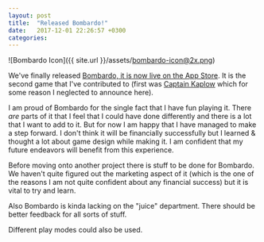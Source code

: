 ```yaml
---
layout: post
title:  "Released Bombardo!"
date:   2017-12-01 22:26:57 +0300
categories:
---
```


![Bombardo Icon]({{ site.url }}/assets/bombardo-icon@2x.png)

We've finally released [Bombardo, it is now live on the App Store](https://itunes.apple.com/app/bombardo/id1263481558). It is the second game that I've contributed to
(first was [Captain Kaplow](https://itunes.apple.com/app/captain-kaplow/id1222402786) which for some reason I neglected to announce here).

I am proud of Bombardo for the single fact that I have fun playing it. There
*are* parts of it that I feel that I could have done differently and there is a
lot that I want to add to it. But for now I am happy that I have managed to
make a step forward. I don't think it will be financially successfully but I
learned & thought a lot about game design while making it. I am confident that
my future endeavors will benefit from this experience.

Before moving onto another project there is stuff to be done for Bombardo. We
haven't quite figured out the marketing aspect of it (which is the one of the reasons I am not quite confident about any financial success) but it is vital to try and learn.

Also Bombardo is kinda lacking on the "juice" department. There should be better
feedback for all sorts of stuff.

Different play modes could also be used.
